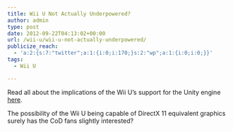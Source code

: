 ```yaml
---
title: Wii U Not Actually Underpowered?
author: admin
type: post
date: 2012-09-22T04:13:02+00:00
url: /wii-u/wii-u-not-actually-underpowered/
publicize_reach:
  - 'a:2:{s:7:"twitter";a:1:{i:0;i:170;}s:2:"wp";a:1:{i:0;i:0;}}'
tags:
  - Wii U

---
```

Read all about the implications of the Wii U&#8217;s support for the Unity engine [here][1].

The possibility of the Wii U being capable of DirectX 11 equivalent graphics surely has the CoD fans slightly interested?

 [1]: http://www.cinemablend.com/games/Wii-U-GPGPU-Squashes-Xbox-360-PS3-Capable-DirectX-11-Equivalent-Graphics-47126.html
